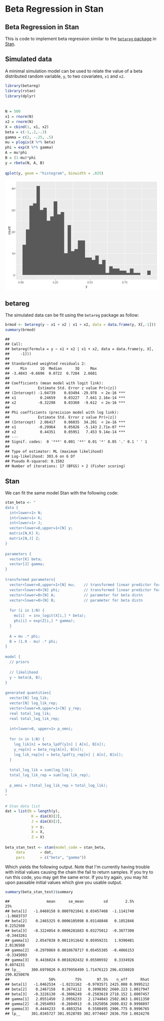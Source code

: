 Beta Regression in Stan
================

Beta Regression in Stan
-----------------------

This is code to implement beta regression similar to the [`betareg` package](https://cran.r-project.org/web/packages/betareg/index.html) in [Stan](http://mc-stan.org/).

Simulated data
--------------

A minimal simulation model can be used to relate the value of a beta distributed random variable, `y`, to two covariates, `x1` and `x2`.

``` r
library(betareg)
library(rstan)
library(dplyr)


N = 500
x1 = rnorm(N)
x2 = rnorm(N)
X = cbind(1, x1, x2)
beta = c(-1,.2,-.3)
gamma = c(2, -.25, .5)
mu = plogis(X %*% beta) 
phi = exp(X %*% gamma)
A = mu*phi
B = (1-mu)*phi
y = rbeta(N, A, B)

qplot(y, geom = "histogram", binwidth = .025)
```

![](README_files/figure-markdown_github/ggplot2-1.png)

betareg
-------

The simulated data can be fit using the `betareg` package as follow:

``` r
brmod <- betareg(y ~ x1 + x2 | x1 + x2, data = data.frame(y, X[,-1]))
summary(brmod)
```

    ## 
    ## Call:
    ## betareg(formula = y ~ x1 + x2 | x1 + x2, data = data.frame(y, X[, 
    ##     -1]))
    ## 
    ## Standardized weighted residuals 2:
    ##     Min      1Q  Median      3Q     Max 
    ## -3.4843 -0.6696  0.0722  0.7284  2.6681 
    ## 
    ## Coefficients (mean model with logit link):
    ##             Estimate Std. Error z value Pr(>|z|)    
    ## (Intercept) -1.04739    0.03494 -29.978  < 2e-16 ***
    ## x1           0.24659    0.03227   7.641 2.16e-14 ***
    ## x2          -0.32298    0.03360  -9.612  < 2e-16 ***
    ## 
    ## Phi coefficients (precision model with log link):
    ##             Estimate Std. Error z value Pr(>|z|)    
    ## (Intercept)  2.06417    0.06035  34.201  < 2e-16 ***
    ## x1          -0.29964    0.05826  -5.143 2.71e-07 ***
    ## x2           0.44351    0.05951   7.453 9.14e-14 ***
    ## ---
    ## Signif. codes:  0 '***' 0.001 '**' 0.01 '*' 0.05 '.' 0.1 ' ' 1 
    ## 
    ## Type of estimator: ML (maximum likelihood)
    ## Log-likelihood: 303.6 on 6 Df
    ## Pseudo R-squared: 0.1502
    ## Number of iterations: 17 (BFGS) + 2 (Fisher scoring)

Stan
----

We can fit the same model Stan with the following code:

``` r
stan_beta <- "
data {
  int<lower=1> N;
  int<lower=1> K;
  int<lower=1> J;
  vector<lower=0,upper=1>[N] y;
  matrix[N,K] X;
  matrix[N,J] Z;
}

parameters {
  vector[K] beta;
  vector[J] gamma;
}

transformed parameters{
  vector<lower=0,upper=1>[N] mu;    // transformed linear predictor for mean of beta distribution
  vector<lower=0>[N] phi;           // transformed linear predictor for precision of beta distribution
  vector<lower=0>[N] A;             // parameter for beta distn
  vector<lower=0>[N] B;             // parameter for beta distn

  for (i in 1:N) {
    mu[i]  = inv_logit(X[i,] * beta);   
    phi[i] = exp(Z[i,] * gamma);
  }

  A = mu .* phi;
  B = (1.0 - mu) .* phi;
}

model {
  // priors

  // likelihood
  y ~ beta(A, B);
}

generated quantities{
  vector[N] log_lik;
  vector[N] log_lik_rep;
  vector<lower=0,upper=1>[N] y_rep;
  real total_log_lik;
  real total_log_lik_rep;
  
  int<lower=0, upper=1> p_omni;

  for (n in 1:N) {
    log_lik[n] = beta_lpdf(y[n] | A[n], B[n]);
    y_rep[n] = beta_rng(A[n], B[n]);
    log_lik_rep[n] = beta_lpdf(y_rep[n] | A[n], B[n]);
  }

  total_log_lik = sum(log_lik);
  total_log_lik_rep = sum(log_lik_rep);

  p_omni = (total_log_lik_rep > total_log_lik);
}
"

# Stan data list
dat = list(N = length(y), 
            K = dim(X)[2], 
            J = dim(X)[2], 
            y = y, 
            X = X, 
            Z = X)

beta_stan_test <- stan(model_code = stan_beta,
     data       = dat,
     pars       = c("beta", "gamma"))
```

Which yields the following output. Note that I'm currently having trouble with initial values causing the chain the fail to return samples. If you try to run this code, you may get the same error. If you try again, you may hit upon passable initial values which give you usable output.

``` r
summary(beta_stan_test)$summary
```

    ##                 mean      se_mean         sd        2.5%         25%
    ## beta[1]   -1.0460158 0.0007021041 0.03457468  -1.1141740  -1.0683737
    ## beta[2]    0.2465325 0.0006105098 0.03148848   0.1852846   0.2252508
    ## beta[3]   -0.3224054 0.0006281683 0.03275012  -0.3877300  -0.3443261
    ## gamma[1]   2.0547838 0.0011911642 0.05959231   1.9390481   2.0136568
    ## gamma[2]  -0.2970869 0.0010678717 0.05455385  -0.4066153  -0.3345093
    ## gamma[3]   0.4436024 0.0010202432 0.05500592   0.3334926   0.4074231
    ## lp__     300.6970820 0.0379956499 1.71476123 296.4338028 299.8250876
    ##                  50%         75%       97.5%    n_eff      Rhat
    ## beta[1]   -1.0462534  -1.0231162  -0.9783571 2425.008 0.9995212
    ## beta[2]    0.2467158   0.2674112   0.3098302 2660.223 1.0017947
    ## beta[3]   -0.3226130  -0.3006249  -0.2583619 2718.152 1.0007457
    ## gamma[1]   2.0551450   2.0956233   2.1744043 2502.863 1.0011350
    ## gamma[2]  -0.2954093  -0.2604913  -0.1925056 2609.832 0.9998897
    ## gamma[3]   0.4444233   0.4803254   0.5508495 2906.775 0.9996765
    ## lp__     301.0345727 301.9528785 302.9774667 2036.759 1.0024270
